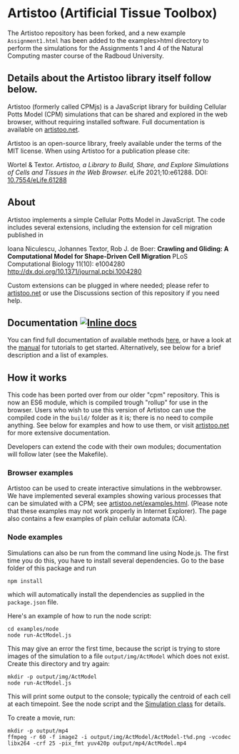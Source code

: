 # Artistoo (Artificial Tissue Toolbox)
The Artistoo repository has been forked, and a new example `Assignment1.html` has been added to the examples>html directory to perform the simulations for the Assignments 1 and 4 of the Natural Computing master course of the Radboud University.

Details about the Artistoo library itself follow below.
---

Artistoo (formerly called CPMjs) is a JavaScript library for building Cellular Potts Model (CPM) simulations that can be shared and explored in the web browser, without requiring installed software. Full documentation is available on [artistoo.net](https://artistoo.net).

Artistoo is an open-source library, freely available under the terms of the MIT license. When using Artistoo for a publication please cite:

Wortel & Textor. *Artistoo, a Library to Build, Share, and Explore Simulations of Cells and Tissues in the Web Browser.* eLife 2021;10:e61288. DOI: [10.7554/eLife.61288](https://doi.org/10.7554/eLife.61288)


## About

Artistoo implements a simple Cellular Potts Model in JavaScript. The code includes several extensions, including the extension for cell migration published in 

Ioana Niculescu, Johannes Textor, Rob J. de Boer:
__Crawling and Gliding: A Computational Model for Shape-Driven Cell Migration__
PLoS Computational Biology 11(10): e1004280
http://dx.doi.org/10.1371/journal.pcbi.1004280

Custom extensions can be plugged in where needed; please refer to [artistoo.net](https://artistoo.net) or use the Discussions section of this repository if you need help.


## Documentation [![Inline docs](https://inch-ci.org/github/ingewortel/artistoo.svg?branch=master)](https://inch-ci.org/github/ingewortel/artistoo)

You can find full documentation of available methods 
[here](https://artistoo.net/identifiers.html), or have a look at
the [manual](https://artistoo.net/manual/index.html) for tutorials 
to get started. Alternatively, see below for a brief description and a list of examples.

## How it works

This code has been ported over from our older "cpm" repository. This is now an ES6 module, 
which is compiled trough "rollup" for use in the browser. Users who wish to use this version
of Artistoo can use the compiled code in the `build/` folder as it is; there is no
need to compile anything. See below for examples and how to use them, or visit 
[artistoo.net](https://artistoo.net) for more extensive documentation.

Developers can extend the code with their own modules; documentation will follow later
(see the Makefile).

### Browser examples

Artistoo can be used to create interactive simulations in the webbrowser. We have implemented
several examples showing various processes that can be simulated with a CPM; see 
[artistoo.net/examples.html](https://artistoo.net/examples.html). 
(Please note that these examples may not work properly in Internet Explorer). 
The page also contains a few examples of plain cellular automata (CA).

### Node examples

Simulations can also be run from the command line using Node.js. The first time you do this,
you have to install several dependencies. Go to the base folder of this package and run

```
npm install
```

which will automatically install the dependencies as supplied in the `package.json` file.

Here's an example of how to run the node script:

```
cd examples/node
node run-ActModel.js
```

This may give an error the first time, because the script is trying to store images of
the simulation to a file `output/img/ActModel` which does not exist. Create this directory
and try again:

``` 
mkdir -p output/img/ActModel
node run-ActModel.js
```

This will print some output to the console; typically the centroid of each 
cell at each timepoint. See the node script and the 
[Simulation class](https://artistoo.net/class/src/simulation/Simulation.js~Simulation.html)
for details.


To create a movie, run:
```
mkdir -p output/mp4
ffmpeg -r 60 -f image2 -i output/img/ActModel/ActModel-t%d.png -vcodec libx264 -crf 25 -pix_fmt yuv420p output/mp4/ActModel.mp4
```
